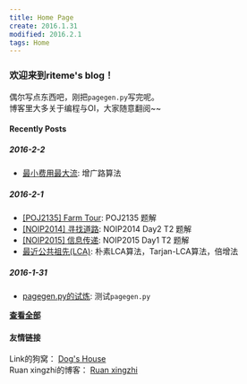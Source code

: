```yaml
---
title: Home Page
create: 2016.1.31
modified: 2016.2.1
tags: Home
---
```

### 欢迎来到riteme's blog！
偶尔写点东西吧，刚把`pagegen.py`写完呢。  
博客里大多关于编程与OI，大家随意翻阅~~

#### Recently Posts
##### 2016-2-2
* [最小费用最大流](./blog/2016-2-2/mincost-maxflow.html): 增广路算法

##### 2016-2-1
* [[POJ2135] Farm Tour](./blog/2016-2-1/farm-tour.html): POJ2135 题解
* [[NOIP2014] 寻找道路](./blog/2016-2-1/find-path.html): NOIP2014 Day2 T2 题解
* [[NOIP2015] 信息传递](./blog/2016-2-1/message.html): NOIP2015 Day1 T2 题解
* [最近公共祖先(LCA)](./blog/2016-2-1/lca.html): 朴素LCA算法，Tarjan-LCA算法，倍增法

##### 2016-1-31
* [pagegen.py的试炼](./blog/2016-1-31/test.html): 测试`pagegen.py`



[**查看全部**](./posts.html)

#### 友情链接
Link的狗窝： [Dog's House](http://link-arthur.github.io/Index.html)  
Ruan xingzhi的博客： [Ruan xingzhi](http://ruanxingzhi.github.io/)
